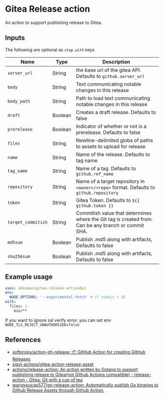 # Gitea Release action

An action to support publishing release to Gitea.

## Inputs

The following are optional as `step.with` keys

| Name               | Type    | Description                                                                                         |
| ------------------ | ------- | --------------------------------------------------------------------------------------------------- |
| `server_url`       | String  | the base url of the gitea API. Defaults to `github.server_url`                                      |
| `body`             | String  | Text communicating notable changes in this release                                                  |
| `body_path`        | String  | Path to load text communicating notable changes in this release                                     |
| `draft`            | Boolean | Creates a draft release. Defaults to false                                                          |
| `prerelease`       | Boolean | Indicator of whether or not is a prerelease. Defaults to false                                      |
| `files`            | String  | Newline-delimited globs of paths to assets to upload for release                                    |
| `name`             | String  | Name of the release. Defaults to tag name                                                           |
| `tag_name`         | String  | Name of a tag. Defaults to `github.ref_name`                                                        |
| `repository`       | String  | Name of a target repository in `<owner>/<repo>` format. Defaults to `github.repository`             |
| `token`            | String  | Gitea Token. Defaults to `${{ github.token }}`                                                      |
| `target_commitish` | String  | Commitish value that determines where the Git tag is created from. Can be any branch or commit SHA. |
| `md5sum`           | Boolean | Publish .md5 along with artifacts, Defaults to false                                                 |
| `sha256sum`        | Boolean | Publish .md5 along with artifacts, Defaults to false                                                 |

## Example usage

```yaml
uses: akkuman/gitea-release-action@v1
env:
  NODE_OPTIONS: '--experimental-fetch' # if nodejs < 18
with:
  files: |-
    bin/**
```

If you want to ignore ssl verify error, you can set env `NODE_TLS_REJECT_UNAUTHORIZED=false`

## References

- [softprops/action-gh-release: 📦 GitHub Action for creating GitHub Releases](https://github.com/softprops/action-gh-release)
- [sigyl-actions/gitea-action-release-asset](https://github.com/sigyl-actions/gitea-action-release-asset)
- [actions/release-action: An action written by Golang to support publishing release to Gitea(not Github Actions compatible) - release-action - Gitea: Git with a cup of tea](https://gitea.com/actions/release-action)
- [wangyoucao577/go-release-action: Automatically publish Go binaries to Github Release Assets through Github Action.](https://github.com/wangyoucao577/go-release-action)
